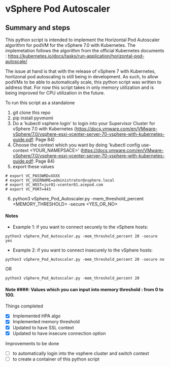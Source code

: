 # vSphere Pod Autoscaler

## Summary and steps ##
This  python script is intended to implement the Horizontal Pod Autoscaler algorithm for podVM for the vSphere 7.0 with Kubernetes. The implemetation follows the algorithm from the official Kubernetes documents : https://kubernetes.io/docs/tasks/run-application/horizontal-pod-autoscale/ 

The issue at hand is that with the release of vSphere 7 with Kubernetes, horitzonal pod autoscaling is still being in development. As such, to allow podVMs to be able to automatically scale, this python script was written to address that. For now this script takes in only memory utilization and is being improved for CPU utilization in the future. 

To run this script as a standalone

1) git clone this repo
2) pip install pyvmomi
3) Do a 'kubectl vsphere login' to login into your Supervisor Cluster for vSphere 7.0 with Kubernetes (https://docs.vmware.com/en/VMware-vSphere/7.0/vsphere-esxi-vcenter-server-70-vsphere-with-kubernetes-guide.pdf: Page 84) 
4) Choose the context which you want by doing 'kubectl config use-context <YOUR_NAMEPSACE>' (https://docs.vmware.com/en/VMware-vSphere/7.0/vsphere-esxi-vcenter-server-70-vsphere-with-kubernetes-guide.pdf: Page 84)
5) export these values
```
# export VC_PASSWRD=XXXX
# export VC_USERNAME=administrator@vsphere.local
# export VC_HOST=jur01-vcenter01.acepod.com
# export VC_PORT=443
```
6) python3 vSphere_Pod_Autoscaler.py -mem_threshold_percent <MEMORY_THRESHOLD> -secure <YES_OR_NO> 

#### Notes ####
- Example 1: if you want to connect securely to the vSphere hosts: 

```
python3 vSphere_Pod_Autoscaler.py -mem_threshold_percent 20 -secure yes
```
- Example 2: if you want to connect insecurely to the vSphere hosts: 
```
python3 vSphere_Pod_Autoscaler.py -mem_threshold_percent 20 -secure no 
```
OR 

```
python3 vSphere_Pod_Autoscaler.py -mem_threshold_percent 20
```

#### Note ####: Values which you can input into memory threshold : from 0 to 100. 

Things completed
- [x] Implemented HPA algo
- [x] Implemented memory threshold
- [x] Updated to have SSL context
- [x] Updated to have insecure connection option

Improvements to be done
- [ ] to automatically login into the vsphere cluster and switch context
- [ ] to create a container of this python script
